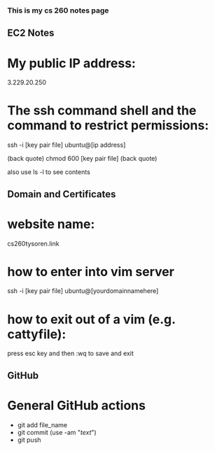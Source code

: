 ### This is my cs 260 notes page

## EC2 Notes

# My public IP address:

3.229.20.250

# The ssh command shell and the command to restrict permissions:

ssh -i [key pair file] ubuntu@[ip address]

(back quote) chmod  600 [key pair file] (back quote)

also use ls -l to see contents

## Domain and Certificates

# website name:

cs260tysoren.link

# how to enter into vim server

ssh -i [key pair file] ubuntu@[yourdomainnamehere]

# how to exit out of a vim (e.g. cattyfile):

press esc key and then :wq to save and exit

## GitHub

# General GitHub actions

* git add file_name
* git commit (use -am "*text*")
* git push

